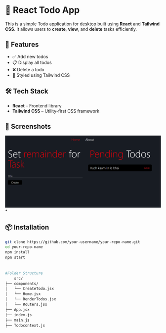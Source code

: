 # 🧾 React Todo App

This is a simple Todo application for desktop built using **React** and **Tailwind CSS**. It allows users to **create**, **view**, and **delete** tasks efficiently.

## 🚀 Features

- ✅ Add new todos
- 📋 Display all todos
- ❌ Delete a todo
- 💅 Styled using Tailwind CSS
<!-- - ⚡ Fast and responsive UI -->

## 🛠️ Tech Stack

- **React** – Frontend library
- **Tailwind CSS** – Utility-first CSS framework

## 📸 Screenshots

![alt text](image.png)*

## 📦 Installation

```bash
git clone https://github.com/your-username/your-repo-name.git
cd your-repo-name
npm install
npm start


#Folder Structure
    src/
├── components/
│   └── CreateTodo.jsx
│   └── Home.jsx
│   └── RenderTodos.jsx
│   └── Routers.jsx
├── App.jsx
├── index.js
├── main.js
├── Todocontext.js

